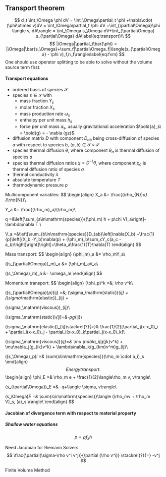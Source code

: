 ## Transport theorem


$$
d_t \int_\Omega \phi dV = \int_\Omega\partial_t \phi +\nabla\cdot (\phi\otimes v)dV = \int_\Omega\partial_t \phi dV +\int_{\partial\Omega}\phi \langle v, dA\rangle = \int_\Omega s_\Omega dV+\int_{\partial\Omega} s_{\partial\Omega} dA\label{eq:transport}\\
$$
$$
|\Omega|\partial_t\bar{\phi} = |\Omega|\bar{s_\Omega}+\sum_f|\partial\Omega_f|\langle(s_{\partial\Omega} - \phi v)_f,n_f\rangle\label{eq:fvm}
$$
One should use operator splitting to be able to solve without the volume source term first.

#### Transport equations

- ordered basis of species $\mathcal{S}$
- species $s\in\mathcal{S}$ with 
  - mass fraction $Y_s$
  - molar fraction $X_s$
  - mass production rate $\omega_s$
  - enthalpy per unit mass $h_s$
  - force per unit mass $a_s$, usually gravitational acceleration $\bold{a}_s\ = \bold{g} = - \nabla (gz)$
- diffusion matrix $D$ with component $D_{ab}$ being cross-diffusion of species $a$ with respect to species $b$, $(a,b)\in\mathcal{S}\times\mathcal{S}$
- species thermal diffusion $\theta$, where component $\theta_a$ is thermal diffusion of species $a$
- species thermal diffusion ratios $\chi = D^{-1}\theta$, where component $\chi_a$ is thermal diffusion ratio of species $a$
- thermal conductivity $\lambda$
- absolute temperature $T$
- thermodynamic pressure $p$

Multicomponent variables:
$$
\begin{align}
X_a &= \frac{(\rho_{N})_a}{\rho_{N}}\\

Y_a &= \frac{(\rho_m)_a}{\rho_m}\\

q =&\left[\sum_{a\in\mathrm{species}}((\phi_m) h + p\chi V)_a\right]-\lambda\nabla T \\

V_a =&\left[\sum_{b\in\mathrm{species}}D_{ab}\left[\nabla(X_b) +\frac{1}{p}\left[(X_b -Y_b)\nabla(p) + (\phi_m)_b\sum_cY_c(a_c - a_b)\right]\right]\right]+\theta_a\frac{1}{T}\nabla(T)
\end{align}
$$

Mass transport:
$$
\begin{align}
(\phi_m)_a &= \rho_mY_a\\

((s_{\partial\Omega})_m)_a &= (\phi_m)_aV_a\\

((s_\Omega)_m)_a &= \omega_a\\
\end{align}
$$

Momentum transport:
$$
\begin{align}
(\phi_p)^k =&\; \rho v^k\\

((s_{\partial\Omega})_p)_{ij} =&\; (\sigma_\mathrm{static})_{ij} + (\sigma_\mathrm{elastic})_{ij} + 

(\sigma_\mathrm{viscous})_{ij}\\

(\sigma_\mathrm{static})_{ij}=&-pg_{ij}\\

(\sigma_\mathrm{elastic})_{ij}\stackrel{?}{=}&
\frac{1}{2}[\partial_j(x-x_0)_i + \partial_i(x-x_0)_j - \partial_i(x-x_0)_k\partial_j(x-x_0)_k]\\

(\sigma_\mathrm{viscous})_{ij}=& \mu \nabla_i(g_{jk}v^k) + \mu\nabla_j(g_{ik}v^k) + \lambda\nabla_k(g_{km}v^m)g_{ij}\\

((s_\Omega)_p)_i =& \sum_{s\in\mathrm{species}}(\rho_m \cdot a_i)_s
\end{align}
$$
Energy transport:
$$
\begin{align}
\phi_E =& \rho_m e + \frac{1}{2}\langle\rho_m v, v\rangle\\

(s_{\partial\Omega})_E =& -q+\langle \sigma, v\rangle\\

(s_\Omega)_E =& \sum_{s\in\mathrm{species}}\langle (\rho_mv + \rho_m V)_s, (a)_s \rangle\\
\end{align}
$$



#### Jacobian of divergence term with respect to material property

##### Shallow water equations

$$
p = \rho f_z h
$$



Need Jacobian for Riemann Solvers
$$
\frac{\partial(\sigma-\rho v^i v^j)}{\partial (\rho v^i)} \stackrel{?}{=} -v^j
$$


Finite Volume Method

